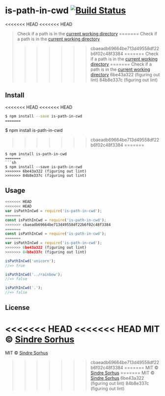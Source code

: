 # is-path-in-cwd [![Build Status](https://travis-ci.org/sindresorhus/is-path-in-cwd.svg?branch=master)](https://travis-ci.org/sindresorhus/is-path-in-cwd)

<<<<<<< HEAD
<<<<<<< HEAD
> Check if a path is in the [current working directory](http://en.wikipedia.org/wiki/Working_directory)
=======
> Check if a path is in the [current working directory](https://en.wikipedia.org/wiki/Working_directory)
>>>>>>> cbaeadb69664be713d49558df22b6f02c48f3384
=======
> Check if a path is in the [current working directory](https://en.wikipedia.org/wiki/Working_directory)
=======
> Check if a path is in the [current working directory](http://en.wikipedia.org/wiki/Working_directory)
>>>>>>> 6be43a322 (figuring out lint)
>>>>>>> 84b8e337c (figuring out lint)


## Install

<<<<<<< HEAD
<<<<<<< HEAD
```sh
$ npm install --save is-path-in-cwd
=======
```
$ npm install is-path-in-cwd
>>>>>>> cbaeadb69664be713d49558df22b6f02c48f3384
=======
```
$ npm install is-path-in-cwd
=======
```sh
$ npm install --save is-path-in-cwd
>>>>>>> 6be43a322 (figuring out lint)
>>>>>>> 84b8e337c (figuring out lint)
```


## Usage

```js
<<<<<<< HEAD
<<<<<<< HEAD
var isPathInCwd = require('is-path-in-cwd');
=======
const isPathInCwd = require('is-path-in-cwd');
>>>>>>> cbaeadb69664be713d49558df22b6f02c48f3384
=======
const isPathInCwd = require('is-path-in-cwd');
=======
var isPathInCwd = require('is-path-in-cwd');
>>>>>>> 6be43a322 (figuring out lint)
>>>>>>> 84b8e337c (figuring out lint)

isPathInCwd('unicorn');
//=> true

isPathInCwd('../rainbow');
//=> false

isPathInCwd('.');
//=> false
```


## License

<<<<<<< HEAD
<<<<<<< HEAD
MIT © [Sindre Sorhus](http://sindresorhus.com)
=======
MIT © [Sindre Sorhus](https://sindresorhus.com)
>>>>>>> cbaeadb69664be713d49558df22b6f02c48f3384
=======
MIT © [Sindre Sorhus](https://sindresorhus.com)
=======
MIT © [Sindre Sorhus](http://sindresorhus.com)
>>>>>>> 6be43a322 (figuring out lint)
>>>>>>> 84b8e337c (figuring out lint)
